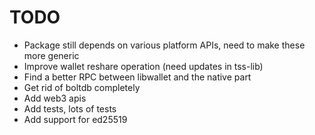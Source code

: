 # TODO

* Package still depends on various platform APIs, need to make these more generic
* Improve wallet reshare operation (need updates in tss-lib)
* Find a better RPC between libwallet and the native part
* Get rid of boltdb completely
* Add web3 apis
* Add tests, lots of tests
* Add support for ed25519
